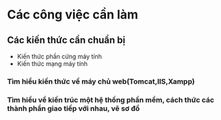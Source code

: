 # Các công việc cần làm

## Các kiến thức cần chuẩn bị
- Kiến thức phần cứng máy tính
- Kiến thức mạng máy tính

### Tìm hiểu kiến thức về máy chủ web(Tomcat,IIS,Xampp)

### Tìm hiểu về kiến trúc một hệ thống phần mềm, cách thức các thành phần giao tiếp với nhau, vẽ sơ đồ
